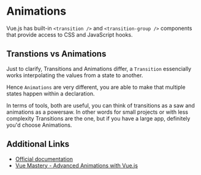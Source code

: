 # Animations

Vue.js has built-in `<transition />` and `<transition-group />` components that provide access to CSS and JavaScript hooks.

## Transtions vs Animations

Just to clarify, Transitions and Animations differ, a `Transition` essencially works interpolating the values from a state to another.

Hence `Animations` are very different, you are able to make that multiple states happen within a declaration.

In terms of tools, both are useful, you can think of transitions as a saw and animations as a powersaw. In other words for small projects or with less complexity Transitions are the one, but if you have a large app, definitely you'd choose Animations.

## Additional Links

- [Official documentation](https://vuejs.org/v2/guide/transitions.html)
- [Vue Mastery - Advanced Animations with Vue.js](https://www.vuemastery.com/conferences/vueconf-us-2019/advanced-animations-with-vuejs/)
